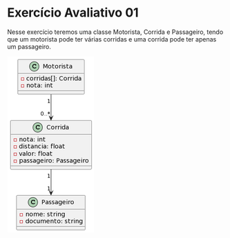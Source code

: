 # Exercício Avaliativo 01

Nesse exercício teremos uma classe Motorista, Corrida e Passageiro, tendo que um motorista pode ter várias corridas e uma corrida pode ter apenas um passageiro.

![Diagrama UML](diagrama.png)
